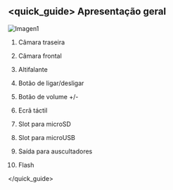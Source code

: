 

## <quick_guide> Apresentação geral


![Imagen1](http://static.energysistem.com/images/manuals/42238/55d31624c5499.jpg)

1. Câmara traseira

2. Câmara frontal

3. Altifalante

4. Botão de ligar/desligar

5. Botão de volume +/-

6. Ecrã táctil

7. Slot para microSD

8. Slot para microUSB

9. Saída para auscultadores

10. Flash

</quick_guide>
